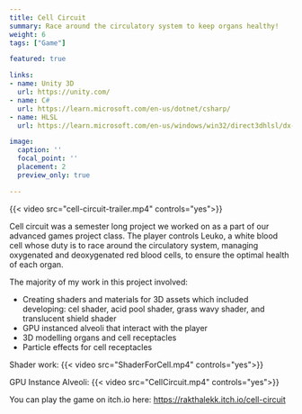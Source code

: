 ```yaml
---
title: Cell Circuit
summary: Race around the circulatory system to keep organs healthy!
weight: 6
tags: ["Game"]

featured: true

links:
- name: Unity 3D
  url: https://unity.com/
- name: C#
  url: https://learn.microsoft.com/en-us/dotnet/csharp/
- name: HLSL
  url: https://learn.microsoft.com/en-us/windows/win32/direct3dhlsl/dx-graphics-hlsl

image:
  caption: ''
  focal_point: ''
  placement: 2
  preview_only: true

---
```

{{< video src="cell-circuit-trailer.mp4" controls="yes">}}

Cell circuit was a semester long project we worked on as a part of our advanced games project class. The player controls Leuko, a white blood cell whose duty is to race around the circulatory system, managing oxygenated and deoxygenated red blood cells, to ensure the optimal health of each organ.

The majority of my work in this project involved:
- Creating shaders and materials for 3D assets which included developing: cel shader, acid pool shader, grass wavy shader, and translucent shield shader
- GPU instanced alveoli that interact with the player
- 3D modelling organs and cell receptacles
- Particle effects for cell receptacles

Shader work:
{{< video src="ShaderForCell.mp4" controls="yes">}}

GPU Instance Alveoli:
{{< video src="CellCircuit.mp4" controls="yes">}}

You can play the game on itch.io here: https://rakthalekk.itch.io/cell-circuit